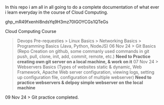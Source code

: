 In this repo i am all in all going to do a complete documentation of what ever i learn everyday in the course of Cloud Computing.

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

Cloud Computing Course
  > Devops Pre-requesties
      > Linux Basics
      > Networking Basics
      > Programming Basics (Java, Python, NodeJS)
06 Nov 24  > Git Basics (Repo Creation on github, some commanly used commands in git push, pull, clone, init, add, commit, remote, etc.)
  **Need to Practice creating own git server on a local machine, & work on it**
07 Nov 24  > Webservers Basics (Types of websites static & dynamic, Web Framework, Apache Web server configuration, viewing logs, setting up configuration file, configuration of multiple webserver)
  **Need to practice webservers & delpoy simple webserver on the local machine**

09 Nov 24 > Git practice completed.

